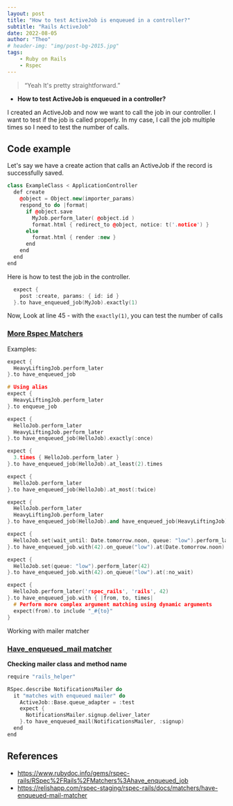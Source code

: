 ```yaml
---
layout: post
title: "How to test ActiveJob is enqueued in a controller?"
subtitle: "Rails ActiveJob"
date: 2022-08-05
author: "Theo"
# header-img: "img/post-bg-2015.jpg"
tags:
    - Ruby on Rails
    - Rspec
---
```


> “Yeah It's pretty straightforward.”

- **How to test ActiveJob is enqueued in a controller?**

I created an ActiveJob and now we want to call the job in our controller. I want to test if the job is called properly. In my case, I call the job multiple times so I need to test the number of calls.

Code example
----------------------------------------

Let's say we have a create action that calls an ActiveJob if the record is successfully saved.

```cpp
class ExampleClass < ApplicationController
  def create
    @object = Object.new(importer_params)
    respond_to do |format|
      if @object.save
        MyJob.perform_later( @object.id )
        format.html { redirect_to @object, notice: t('.notice') }
      else
        format.html { render :new }
      end
    end
  end
end
```

Here is how to test the job in the controller.

```cpp
  expect {
    post :create, params: { id: id }
  }.to have_enqueued_job(MyJob).exactly(1)
```

Now, Look at line 45 - with the `exactly(1)`, you can test the number of calls


### [More Rspec Matchers](https://www.rubydoc.info/gems/rspec-rails/RSpec%2FRails%2FMatchers%3Ahave_enqueued_job)

Examples:

```cpp
expect {
  HeavyLiftingJob.perform_later
}.to have_enqueued_job

# Using alias
expect {
  HeavyLiftingJob.perform_later
}.to enqueue_job

expect {
  HelloJob.perform_later
  HeavyLiftingJob.perform_later
}.to have_enqueued_job(HelloJob).exactly(:once)

expect {
  3.times { HelloJob.perform_later }
}.to have_enqueued_job(HelloJob).at_least(2).times

expect {
  HelloJob.perform_later
}.to have_enqueued_job(HelloJob).at_most(:twice)

expect {
  HelloJob.perform_later
  HeavyLiftingJob.perform_later
}.to have_enqueued_job(HelloJob).and have_enqueued_job(HeavyLiftingJob)

expect {
  HelloJob.set(wait_until: Date.tomorrow.noon, queue: "low").perform_later(42)
}.to have_enqueued_job.with(42).on_queue("low").at(Date.tomorrow.noon)

expect {
  HelloJob.set(queue: "low").perform_later(42)
}.to have_enqueued_job.with(42).on_queue("low").at(:no_wait)

expect {
  HelloJob.perform_later('rspec_rails', 'rails', 42)
}.to have_enqueued_job.with { |from, to, times|
  # Perform more complex argument matching using dynamic arguments
  expect(from).to include "_#{to}"
}
```

Working with mailer matcher
### [Have_enqueued_mail matcher](https://relishapp.com/rspec-staging/rspec-rails/docs/matchers/have-enqueued-mail-matcher)

**Checking mailer class and method name**

```cpp
require "rails_helper"

RSpec.describe NotificationsMailer do
  it "matches with enqueued mailer" do
    ActiveJob::Base.queue_adapter = :test
    expect {
      NotificationsMailer.signup.deliver_later
    }.to have_enqueued_mail(NotificationsMailer, :signup)
  end
end
```

References
----------

- <https://www.rubydoc.info/gems/rspec-rails/RSpec%2FRails%2FMatchers%3Ahave_enqueued_job>
- <https://relishapp.com/rspec-staging/rspec-rails/docs/matchers/have-enqueued-mail-matcher>













